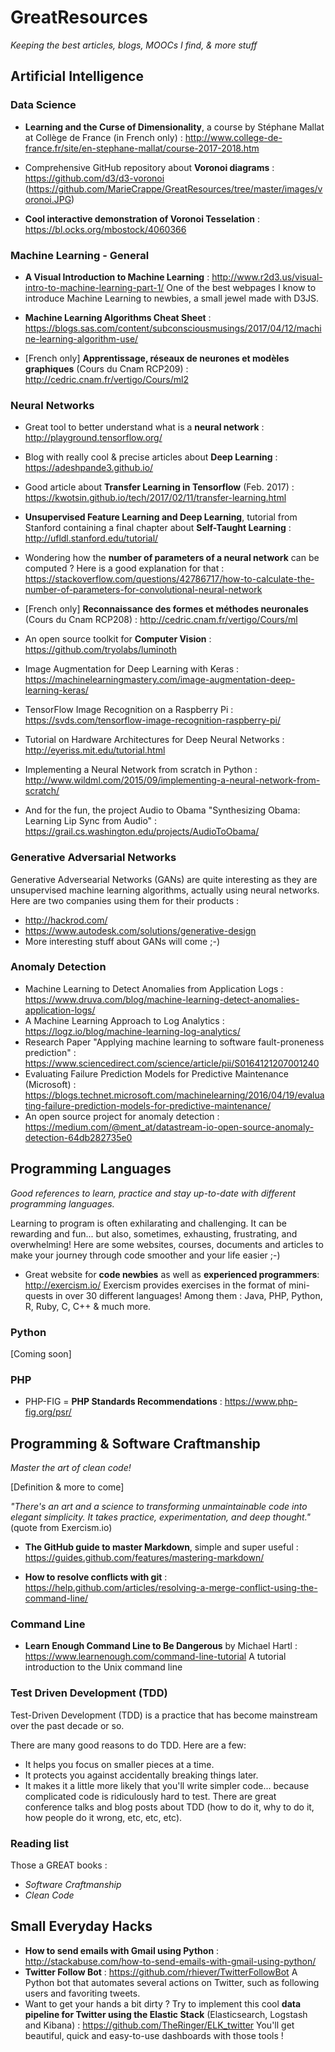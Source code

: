 # GreatResources
*Keeping the best articles, blogs, MOOCs I find, &amp; more stuff*

## Artificial Intelligence

### Data Science 
- **Learning and the Curse of Dimensionality**, a course by Stéphane Mallat at Collège de France (in French only) : http://www.college-de-france.fr/site/en-stephane-mallat/course-2017-2018.htm

- Comprehensive GitHub repository about **Voronoi diagrams** : https://github.com/d3/d3-voronoi 
(https://github.com/MarieCrappe/GreatResources/tree/master/images/voronoi.JPG)

- **Cool interactive demonstration of Voronoi Tesselation** : https://bl.ocks.org/mbostock/4060366

### Machine Learning - General

- **A Visual Introduction to Machine Learning** : http://www.r2d3.us/visual-intro-to-machine-learning-part-1/
One of the best webpages I know to introduce Machine Learning to newbies, a small jewel made with D3JS.

- **Machine Learning Algorithms Cheat Sheet** :
https://blogs.sas.com/content/subconsciousmusings/2017/04/12/machine-learning-algorithm-use/

- [French only] **Apprentissage, réseaux de neurones et modèles graphiques** (Cours du Cnam RCP209) : http://cedric.cnam.fr/vertigo/Cours/ml2

### Neural Networks
- Great tool to better understand what is a **neural network** :
http://playground.tensorflow.org/

- Blog with really cool & precise articles about **Deep Learning** :
https://adeshpande3.github.io/

- Good article about **Transfer Learning in Tensorflow** (Feb. 2017) :
https://kwotsin.github.io/tech/2017/02/11/transfer-learning.html

- **Unsupervised Feature Learning and Deep Learning**, tutorial from Stanford containing a final chapter about **Self-Taught Learning** : http://ufldl.stanford.edu/tutorial/

- Wondering how the **number of parameters of a neural network** can be computed ? Here is a good explanation for that : https://stackoverflow.com/questions/42786717/how-to-calculate-the-number-of-parameters-for-convolutional-neural-network

- [French only] **Reconnaissance des formes et méthodes neuronales** (Cours du Cnam RCP208) : http://cedric.cnam.fr/vertigo/Cours/ml

- An open source toolkit for **Computer Vision** : https://github.com/tryolabs/luminoth

- Image Augmentation for Deep Learning with Keras : https://machinelearningmastery.com/image-augmentation-deep-learning-keras/

- TensorFlow Image Recognition on a Raspberry Pi : https://svds.com/tensorflow-image-recognition-raspberry-pi/

- Tutorial on Hardware Architectures for Deep Neural Networks : http://eyeriss.mit.edu/tutorial.html

- Implementing a Neural Network from scratch in Python : http://www.wildml.com/2015/09/implementing-a-neural-network-from-scratch/

- And for the fun, the project Audio to Obama "Synthesizing Obama: Learning Lip Sync from Audio" : https://grail.cs.washington.edu/projects/AudioToObama/

### Generative Adversarial Networks 
Generative Adversearial Networks (GANs) are quite interesting as they are unsupervised machine learning algorithms, actually using neural networks. Here are two companies using them for their products : 
- http://hackrod.com/
- https://www.autodesk.com/solutions/generative-design
- More interesting stuff about GANs will come ;-)

### Anomaly Detection
- Machine Learning to Detect Anomalies from Application Logs : https://www.druva.com/blog/machine-learning-detect-anomalies-application-logs/
- A Machine Learning Approach to Log Analytics : https://logz.io/blog/machine-learning-log-analytics/
- Research Paper "Applying machine learning to software fault-proneness prediction" :  https://www.sciencedirect.com/science/article/pii/S0164121207001240
- Evaluating Failure Prediction Models for Predictive Maintenance (Microsoft) : https://blogs.technet.microsoft.com/machinelearning/2016/04/19/evaluating-failure-prediction-models-for-predictive-maintenance/
- An open source project for anomaly detection : https://medium.com/@ment_at/datastream-io-open-source-anomaly-detection-64db282735e0


## Programming Languages
*Good references to learn, practice and stay up-to-date with different programming languages.*

Learning to program is often exhilarating and challenging. It can be rewarding and fun... but also, sometimes, exhausting, frustrating, and overwhelming! Here are some websites, courses, documents and articles to make your journey through code smoother and your life easier ;-)

- Great website for **code newbies** as well as **experienced programmers**: http://exercism.io/
Exercism provides exercises in the format of mini-quests in over 30 different languages! Among them : Java, PHP, Python, R, Ruby, C, C++ & much more.

### Python
[Coming soon]

### PHP
- PHP-FIG = **PHP Standards Recommendations** :
https://www.php-fig.org/psr/

## Programming & Software Craftmanship
*Master the art of clean code!*

[Definition & more to come]

*"There's an art and a science to transforming unmaintainable code into elegant simplicity. It takes practice, experimentation, and deep thought."* (quote from Exercism.io)

- **The GitHub guide to master Markdown**, simple and super useful :
https://guides.github.com/features/mastering-markdown/

- **How to resolve conflicts with git** : https://help.github.com/articles/resolving-a-merge-conflict-using-the-command-line/

### Command Line
- **Learn Enough Command Line to Be Dangerous** by Michael Hartl : https://www.learnenough.com/command-line-tutorial
A tutorial introduction to the Unix command line

### Test Driven Development (TDD)
Test-Driven Development (TDD) is a practice that has become mainstream over the past decade or so.

There are many good reasons to do TDD. Here are a few:

* It helps you focus on smaller pieces at a time.
* It protects you against accidentally breaking things later.
* It makes it a little more likely that you'll write simpler code... because complicated code is ridiculously hard to test.
There are great conference talks and blog posts about TDD (how to do it, why to do it, how people do it wrong, etc, etc, etc).

### Reading list
Those a GREAT books :
- *Software Craftmanship*
- *Clean Code*

## Small Everyday Hacks
- **How to send emails with Gmail using Python** : http://stackabuse.com/how-to-send-emails-with-gmail-using-python/
- **Twitter Follow Bot** : https://github.com/rhiever/TwitterFollowBot A Python bot that automates several actions on Twitter, such as following users and favoriting tweets.
- Want to get your hands a bit dirty ? Try to implement this cool **data pipeline for Twitter using the Elastic Stack** (Elasticsearch, Logstash and Kibana) : https://github.com/TheRinger/ELK_twitter
You'll get beautiful, quick and easy-to-use dashboards with those tools !
